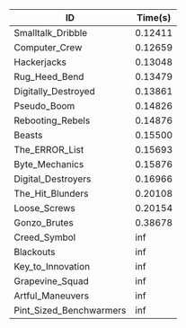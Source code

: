 |ID|Time(s)|
|-|-|
|Smalltalk_Dribble|0.12411|
|Computer_Crew|0.12659|
|Hackerjacks|0.13048|
|Rug_Heed_Bend|0.13479|
|Digitally_Destroyed|0.13861|
|Pseudo_Boom|0.14826|
|Rebooting_Rebels|0.14876|
|Beasts|0.15500|
|The_ERROR_List|0.15693|
|Byte_Mechanics|0.15876|
|Digital_Destroyers|0.16966|
|The_Hit_Blunders|0.20108|
|Loose_Screws|0.20154|
|Gonzo_Brutes|0.38678|
|Creed_Symbol|inf|
|Blackouts|inf|
|Key_to_Innovation|inf|
|Grapevine_Squad|inf|
|Artful_Maneuvers|inf|
|Pint_Sized_Benchwarmers|inf|
